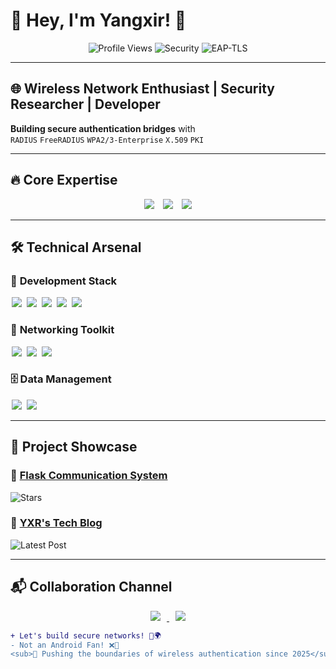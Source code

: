 # 🚀 **Hey, I'm Yangxir!** 👋  

<p align="center">
  <img src="https://komarev.com/ghpvc/?username=yangxir&label=Profile+Views&color=0e75b6" alt="Profile Views"> 
  <img src="https://img.shields.io/badge/Security-Network%20Authentication-228B22" alt="Security">
  <img src="https://img.shields.io/badge/EAP--TLS-Certified%20Expert-4B0082" alt="EAP-TLS">
</p>

---

## 🌐 **Wireless Network Enthusiast | Security Researcher | Developer**  

**Building secure authentication bridges** with  
`RADIUS` `FreeRADIUS` `WPA2/3-Enterprise` `X.509` `PKI`  

---

## 🔥 **Core Expertise**

<p align="center">
  <img src="https://img.shields.io/badge/RADIUS-Protocol-009688?logo=cisco&logoColor=white" hspace="5">
  <img src="https://img.shields.io/badge/EAP--TLS-Optimization-8A2BE2?logo=wireshark" hspace="5">
  <img src="https://img.shields.io/badge/Cross_Border-WiFi-FF6F00?logo=wifi" hspace="5">
</p>

---

## 🛠️ **Technical Arsenal**

### 🔧 **Development Stack**
<p>
  <img src="https://img.shields.io/badge/Python-3776AB?logo=python&logoColor=white" hspace="2">
  <img src="https://img.shields.io/badge/C++-00599C?logo=c%2B%2B&logoColor=white" hspace="2">
  <img src="https://img.shields.io/badge/C-03599C?logo=c&logoColor=white" hspace="2">
  <img src="https://img.shields.io/badge/Java-007396?logo=java" hspace="2">
  <img src="https://img.shields.io/badge/Flask-000000?logo=flask" hspace="2">
</p>

### 📡 **Networking Toolkit**
<p>
  <img src="https://img.shields.io/badge/TCP%2FIP-FF6600?logo=icloud" hspace="2">
  <img src="https://img.shields.io/badge/Socket-Programming-9B30FF" hspace="2">
  <img src="https://img.shields.io/badge/Wireshark-1679C0?logo=wireshark" hspace="2">
</p>

### 🗄️ **Data Management**
<p>
  <img src="https://img.shields.io/badge/MySQL-4479A1?logo=mysql" hspace="2">
  <img src="https://img.shields.io/badge/PostgreSQL-336791?logo=postgresql" hspace="2">
</p>

---

## 🚀 **Project Showcase**

### 💬 [Flask Communication System](https://github.com/yangxir/flask-communication)  
<img src="https://img.shields.io/github/stars/yangxir/flask-communication?style=flat-square&label=Stars&color=blue" alt="Stars">  



### 📝 [YXR's Tech Blog](https://yangxir.github.io/)  
<img src="https://img.shields.io/badge/Latest_Post-WiFi6E_Authentication-blueviolet?style=flat-square" alt="Latest Post">  

---

## 📬 **Collaboration Channel**
<p align="center">
  <a href="mailto:yangxirui9@gmail.com">
    <img src="https://img.shields.io/badge/📧_Email-D14836?logo=gmail&logoColor=white&style=for-the-badge" hspace="10">
  </a>
  <a href="https://yangxir.github.io/">
    <img src="https://img.shields.io/badge/🌐_Blog-FF7139?logo=hexo&style=for-the-badge" hspace="10">
  </a>
</p>

```diff
+ Let's build secure networks! 🔐🌍
- Not an Android Fan! ❌🤖
<sub>🚀 Pushing the boundaries of wireless authentication since 2025</sub>
